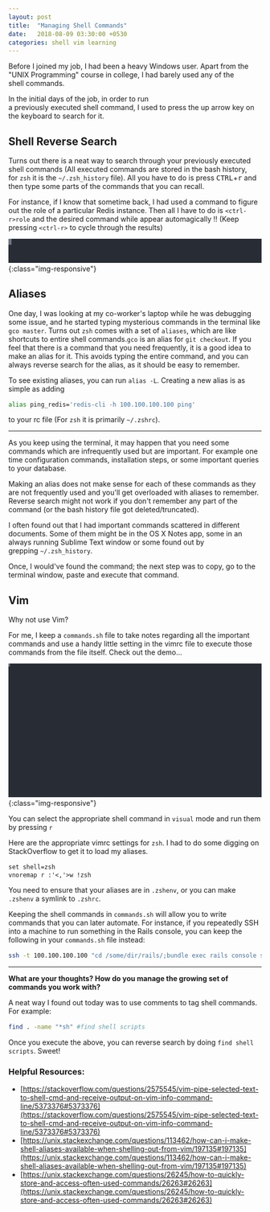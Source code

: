 ```yaml
---
layout: post
title:  "Managing Shell Commands"
date:   2018-08-09 03:30:00 +0530
categories: shell vim learning
---
```


Before I joined my job, I had been a heavy Windows user. Apart from the "UNIX Programming" course in college, I had barely used any of the shell commands.

In the initial days of the job, in order to run a previously executed shell command, I used to press the up arrow key on the keyboard to search for it.

## Shell Reverse Search

Turns out there is a neat way to search through your previously executed shell commands (All executed commands are stored in the bash history, for `zsh` it is the `~/.zsh_history` file).
All you have to do is press <kbd>CTRL</kbd>+<kbd>r</kbd> and then type some parts of the commands that you can recall.

For instance, if I know that sometime back, I had used a command to figure out the role of a particular Redis instance. Then all I have to do is `<ctrl-r>role` and the desired command while appear automagically !! (Keep pressing `<ctrl-r>` to cycle through the results)

![reverse-search](/assets/casts/reverse_search.svg){:class="img-responsive"}

## Aliases

One day, I was looking at my co-worker's laptop while he was debugging some issue, and he started typing mysterious commands in the terminal like `gco master`.
Turns out `zsh` comes with a set of `aliases`, which are like shortcuts to entire shell commands.`gco` is an alias for `git checkout`. If you feel that there is a command that you need frequently, it is a good idea to make an alias for it. This avoids typing the entire command, and you can always reverse search for the alias, as it should be easy to remember.

To see existing aliases, you can run `alias -L`. Creating a new alias is as simple as adding

```sh
alias ping_redis='redis-cli -h 100.100.100.100 ping'
```
to your rc file (For `zsh` it is primarily `~/.zshrc`).



---

As you keep using the terminal, it may happen that you need some commands which are infrequently used but are important. For example one time configuration commands, installation steps, or some important queries to your database.

Making an alias does not make sense for each of these commands as they are not frequently used and you'll get overloaded with aliases to remember. Reverse search might not work if you don't remember any part of the command (or the bash history file got deleted/truncated).

I often found out that I had important commands scattered in different documents. Some of them might be in the OS X Notes app, some in an always running Sublime Text window or some found out by grepping `~/.zsh_history`.

Once, I would've found the command; the next step was to copy, go to the terminal window, paste and execute that command.

## Vim
Why not use Vim?

For me, I keep a `commands.sh` file to take notes regarding all the important commands and use a handy little setting in the vimrc file to execute those commands from the file itself. Check out the demo...

![commands-demo-vim](/assets/casts/commands_vim_demo.svg){:class="img-responsive"}

You can select the appropriate shell command in `visual` mode and run them by pressing `r`

Here are the appropriate vimrc settings for `zsh`. I had to do some digging on StackOverflow to get it to load my aliases.

```vim
set shell=zsh
vnoremap r :'<,'>w !zsh
```

You need to ensure that your aliases are in `.zshenv`, or you can make `.zshenv` a symlink to `.zshrc`.

Keeping the shell commands in `commands.sh` will allow you to write commands that you can later automate.
For instance, if you repeatedly SSH into a machine to run something in the Rails console, you can keep the following in your `commands.sh` file instead:

```sh
ssh -t 100.100.100.100 "cd /some/dir/rails/;bundle exec rails console staging <<< 'Trash.delete_all'"
```

---

**What are your thoughts? How do you manage the growing set of commands you work with?**

A neat way I found out today was to use comments to tag shell commands.
For example:

```sh
find . -name "*sh" #find shell scripts
```

Once you execute the above, you can reverse search by doing `find shell scripts`.
Sweet!

### Helpful Resources:
* [https://stackoverflow.com/questions/2575545/vim-pipe-selected-text-to-shell-cmd-and-receive-output-on-vim-info-command-line/5373376#5373376](https://stackoverflow.com/questions/2575545/vim-pipe-selected-text-to-shell-cmd-and-receive-output-on-vim-info-command-line/5373376#5373376)
* [https://unix.stackexchange.com/questions/113462/how-can-i-make-shell-aliases-available-when-shelling-out-from-vim/197135#197135](https://unix.stackexchange.com/questions/113462/how-can-i-make-shell-aliases-available-when-shelling-out-from-vim/197135#197135)
* [https://unix.stackexchange.com/questions/26245/how-to-quickly-store-and-access-often-used-commands/26263#26263](https://unix.stackexchange.com/questions/26245/how-to-quickly-store-and-access-often-used-commands/26263#26263)
